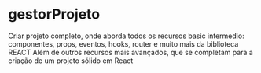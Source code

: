 # gestorProjeto
Criar projeto completo, onde aborda todos os recursos basic intermedio: componentes, props, eventos, hooks, router e muito mais da biblioteca REACT  Além de outros recursos mais avançados, que se completam para a criação de um projeto sólido em React